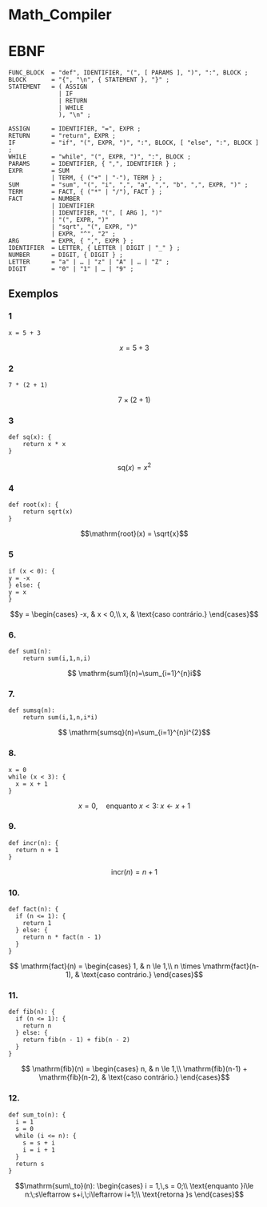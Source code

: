 # Math_Compiler

# EBNF

```
FUNC_BLOCK  = "def", IDENTIFIER, "(", [ PARAMS ], ")", ":", BLOCK ;
BLOCK       = "{", "\n", { STATEMENT }, "}" ;
STATEMENT   = ( ASSIGN  
              | IF  
              | RETURN
              | WHILE
              ), "\n" ;

ASSIGN      = IDENTIFIER, "=", EXPR ;
RETURN      = "return", EXPR ;
IF          = "if", "(", EXPR, ")", ":", BLOCK, [ "else", ":", BLOCK ] ;
WHILE       = "while", "(", EXPR, ")", ":", BLOCK ;
PARAMS      = IDENTIFIER, { ",", IDENTIFIER } ;
EXPR        = SUM
            | TERM, { ("+" | "-"), TERM } ;
SUM         = "sum", "(", "i", ",", "a", ",", "b", ",", EXPR, ")" ;
TERM        = FACT, { ("*" | "/"), FACT } ;
FACT        = NUMBER
            | IDENTIFIER
            | IDENTIFIER, "(", [ ARG ], ")"
            | "(", EXPR, ")"
            | "sqrt", "(", EXPR, ")"
            | EXPR, "^", "2" ;
ARG         = EXPR, { ",", EXPR } ;
IDENTIFIER  = LETTER, { LETTER | DIGIT | "_" } ;
NUMBER      = DIGIT, { DIGIT } ;
LETTER      = "a" | … | "z" | "A" | … | "Z" ;
DIGIT       = "0" | "1" | … | "9" ;

```

## Exemplos

### 1

```
x = 5 + 3  
```

$$ x = 5 + 3 $$

### 2

```
7 * (2 + 1) 
```

$$7 \times (2 + 1)$$

### 3

```
def sq(x): {
    return x * x
}
```

$$\mathrm{sq}(x) = x^{2}$$

### 4

```
def root(x): {
    return sqrt(x)
}
```

$$\mathrm{root}(x) = \sqrt{x}$$

### 5

```
if (x < 0): {
y = -x
} else: {
y = x
}
```

$$y =
\begin{cases}
  -x, & x < 0,\\
  x,  & \text{caso contrário.}
\end{cases}$$

### 6.
```
def sum1(n):
    return sum(i,1,n,i)
```
$$ \mathrm{sum1}(n)=\sum_{i=1}^{n}i$$

### 7.
```
def sumsq(n):
    return sum(i,1,n,i*i)
```
$$ \mathrm{sumsq}(n)=\sum_{i=1}^{n}i^{2}$$

### 8.
```
x = 0
while (x < 3): {
  x = x + 1
}
```
$$ x = 0,\quad
\text{enquanto }x<3:\;x \leftarrow x + 1$$

### 9.
```
def incr(n): {
  return n + 1
}
```

$$\mathrm{incr}(n) = n + 1$$
### 10.
```
def fact(n): {
  if (n <= 1): {
    return 1
  } else: {
    return n * fact(n - 1)
  }
}
```
$$ \mathrm{fact}(n) =
\begin{cases}
  1, & n \le 1,\\
  n \times \mathrm{fact}(n-1), & \text{caso contrário.}
\end{cases}$$
### 11.
```
def fib(n): {
  if (n <= 1): {
    return n
  } else: {
    return fib(n - 1) + fib(n - 2)
  }
}
```
$$ \mathrm{fib}(n) =
\begin{cases}
  n, & n \le 1,\\
  \mathrm{fib}(n-1) + \mathrm{fib}(n-2), & \text{caso contrário.}
\end{cases}$$

### 12.
```
def sum_to(n): {
  i = 1
  s = 0
  while (i <= n): {
    s = s + i
    i = i + 1
  }
  return s
}
```
$$\mathrm{sum\_to}(n):
\begin{cases}
  i = 1,\,s = 0;\\
  \text{enquanto }i\le n:\;s\leftarrow s+i,\;i\leftarrow i+1;\\
  \text{retorna }s
\end{cases}$$
